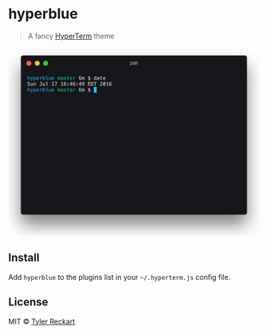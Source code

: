 # hyperblue

> A fancy [HyperTerm](https://hyperterm.org) theme

![](hyperblue.png)


## Install

Add `hyperblue` to the plugins list in your `~/.hyperterm.js` config file.


## License

MIT © [Tyler Reckart](https://tylerreckart.com)
